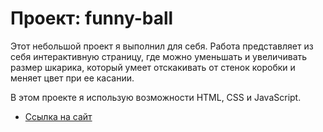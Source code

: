 # Проект: funny-ball

Этот небольшой проект я выполнил для себя.
Работа представляет из себя интерактивную страницу, где можно уменьшать и увеличивать размер шкарика, который умеет отскакивать от стенок коробки и меняет цвет при  ее касании.

В этом проекте я использую возможности HTML, CSS и JavaScript.

* [Ссылка на сайт](https://nikulinalexey.github.io/funny-ball/)
